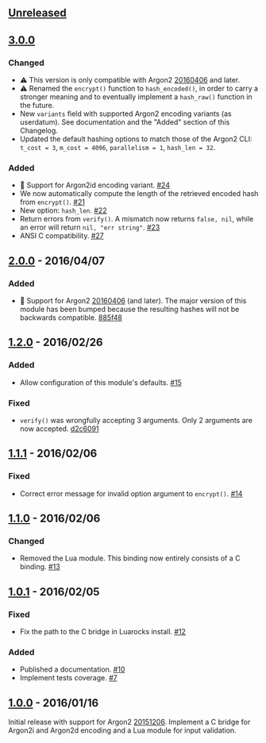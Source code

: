 ## [Unreleased][unreleased]

## [3.0.0]

### Changed

- :warning: This version is only compatible with Argon2
  [20160406](https://github.com/P-H-C/phc-winner-argon2/releases/tag/20160406)
  and later.
- :warning: Renamed the `encrypt()` function to `hash_encoded()`, in order to
  carry a stronger meaning and to eventually implement a `hash_raw()` function
  in the future.
- New `variants` field with supported Argon2 encoding variants (as userdatum).
  See documentation and the "Added" section of this Changelog.
- Updated the default hashing options to match those of the Argon2 CLI:
  `t_cost = 3`, `m_cost = 4096`, `parallelism = 1`, `hash_len = 32`.

### Added

- :stars: Support for Argon2id encoding variant.
  [#24](https://github.com/thibaultcha/lua-argon2/pull/24)
- We now automatically compute the length of the retrieved encoded hash from
  `encrypt()`. [#21](https://github.com/thibaultcha/lua-argon2/pull/21)
- New option: `hash_len`.
  [#22](https://github.com/thibaultcha/lua-argon2/pull/22)
- Return errors from `verify()`. A mismatch now returns `false, nil`, while an
  error will return `nil, "err string"`.
  [#23](https://github.com/thibaultcha/lua-argon2/pull/23)
- ANSI C compatibility.
  [#27](https://github.com/thibaultcha/lua-argon2/pull/27)

## [2.0.0] - 2016/04/07

### Added

- :stars: Support for Argon2
  [20160406](https://github.com/P-H-C/phc-winner-argon2/releases/tag/20160406)
  (and later). The major version of this module has been bumped because the
  resulting hashes will not be backwards compatible.
  [885f48](https://github.com/thibaultcha/lua-argon2/commit/885f488257dfcaa0acaa47da7b6fa709f2840bc7)

## [1.2.0] - 2016/02/26

### Added

- Allow configuration of this module's defaults.
  [#15](https://github.com/thibaultcha/lua-argon2/pull/15)

### Fixed

- `verify()` was wrongfully accepting 3 arguments. Only 2 arguments are now
  accepted. [d2c6091](https://github.com/thibaultcha/lua-argon2/commit/d2c60918797896437b35986dc3e9366327a74418)

## [1.1.1] - 2016/02/06

### Fixed

- Correct error message for invalid option argument to `encrypt()`.
  [#14](https://github.com/thibaultcha/lua-argon2/pull/14)

## [1.1.0] - 2016/02/06

### Changed

- Removed the Lua module. This binding now entirely consists of a C binding.
  [#13](https://github.com/thibaultcha/lua-argon2/pull/13)

## [1.0.1] - 2016/02/05

### Fixed

- Fix the path to the C bridge in Luarocks install.
  [#12](https://github.com/thibaultcha/lua-argon2/pull/12)

### Added

- Published a documentation.
  [#10](https://github.com/thibaultcha/lua-argon2/pull/10)
- Implement tests coverage.
  [#7](https://github.com/thibaultcha/lua-argon2/pull/7)

## [1.0.0] - 2016/01/16

Initial release with support for Argon2
[20151206](https://github.com/P-H-C/phc-winner-argon2/releases/tag/20151206).
Implement a C bridge for Argon2i and Argon2d encoding and a
Lua module for input validation.

[unreleased]: https://github.com/thibaultcha/lua-argon2/compare/3.0.0...master
[3.0.0]: https://github.com/thibaultcha/lua-argon2/compare/2.0.0...3.0.0
[2.0.0]: https://github.com/thibaultcha/lua-argon2/compare/1.2.0...2.0.0
[1.2.0]: https://github.com/thibaultcha/lua-argon2/compare/1.1.1...1.2.0
[1.1.1]: https://github.com/thibaultcha/lua-argon2/compare/1.1.0...1.1.1
[1.1.0]: https://github.com/thibaultcha/lua-argon2/compare/1.0.1...1.1.0
[1.0.1]: https://github.com/thibaultcha/lua-argon2/compare/1.0.0...1.0.1
[1.0.0]: https://github.com/thibaultcha/lua-argon2/compare/400523adde75084200095373e413c8563beb2a04...1.0.0

